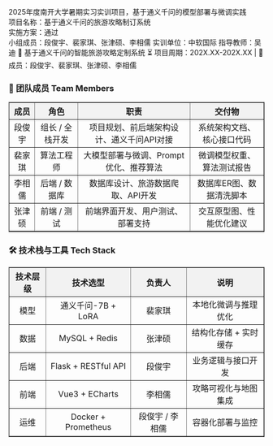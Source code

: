 2025年度南开大学暑期实习实训项目，基于通义千问的模型部署与微调实践<br>
项目名称：基于通义千问的旅游攻略制订系统<br>
实施方案：通过<br>
小组成员：段俊宇、裴家琪、张津硕、李相儒
实训单位：中软国际
指导教师：吴迪
🌟 基于通义千问的智能旅游攻略定制系统
⏳ 项目周期：202X.XX-202X.XX | 👥 成员：段俊宇、裴家琪、张津硕、李相儒

<h3>📌 团队成员 Team Members</h3>
<table border="1" cellspacing="0" cellpadding="8" style="border-collapse:collapse; text-align:center; width:100%;">
  <thead style="background-color:#f2f2f2;">
    <tr>
      <th><b>成员</b></th>
      <th><b>角色</b></th>
      <th><b>职责</b></th>
      <th><b>交付物</b></th>
    </tr>
  </thead>
  <tbody>
    <tr>
      <td>段俊宇</td>
      <td>组长 / 全栈开发</td>
      <td>项目规划、前后端架构设计、通义千问API对接</td>
      <td>系统架构文档、核心接口代码</td>
    </tr>
    <tr>
      <td>裴家琪</td>
      <td>算法工程师</td>
      <td>大模型部署与微调、Prompt优化、推荐算法</td>
      <td>微调模型权重、算法测试报告</td>
    </tr>
    <tr>
      <td>李相儒</td>
      <td>后端 / 数据库</td>
      <td>数据库设计、旅游数据爬取、API开发</td>
      <td>数据库ER图、数据清洗脚本</td>
    </tr>
    <tr>
      <td>张津硕</td>
      <td>前端 / 测试</td>
      <td>前端界面开发、用户测试、部署支持</td>
      <td>交互原型图、性能优化建议</td>
    </tr>
  </tbody>
</table>

<h3>🛠️ 技术栈与工具 Tech Stack</h3>
<table border="1" cellspacing="0" cellpadding="8" style="border-collapse:collapse; text-align:center; width:100%;">
  <thead style="background-color:#f2f2f2;">
    <tr>
      <th><b>技术层级</b></th>
      <th><b>技术选型</b></th>
      <th><b>负责人</b></th>
      <th><b>说明</b></th>
    </tr>
  </thead>
  <tbody>
    <tr>
      <td>模型</td>
      <td>通义千问-7B + LoRA</td>
      <td>裴家琪</td>
      <td>本地化微调与推理优化</td>
    </tr>
    <tr>
      <td>数据</td>
      <td>MySQL + Redis</td>
      <td>张津硕</td>
      <td>结构化存储 + 实时缓存</td>
    </tr>
    <tr>
      <td>后端</td>
      <td>Flask + RESTful API</td>
      <td>段俊宇</td>
      <td>业务逻辑与接口开发</td>
    </tr>
    <tr>
      <td>前端</td>
      <td>Vue3 + ECharts</td>
      <td>李相儒</td>
      <td>攻略可视化与地图集成</td>
    </tr>
    <tr>
      <td>运维</td>
      <td>Docker + Prometheus</td>
      <td>段俊宇 / 李相儒</td>
      <td>容器化部署与监控</td>
    </tr>
  </tbody>
</table>



